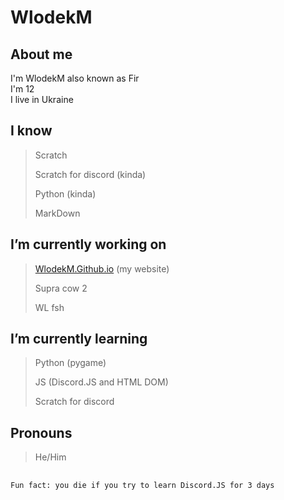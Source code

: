 
# WlodekM

## About me

  I'm WlodekM also known as Fir<br>
  I'm 12<br>
  I live in Ukraine<br>


## I know 

> Scratch
>
> Scratch for discord (kinda)
>
> Python (kinda)
> 
> MarkDown


## I’m currently working on
>
> [WlodekM.Github.io](https://wlodekm.github.io/development) (my website)
> 
> Supra cow 2 
> 
> WL fsh

## I’m currently learning
>
> Python (pygame)
> 
> JS (Discord.JS and HTML DOM)
> 
> Scratch for discord

## Pronouns
>
> He/Him

##
```
Fun fact: you die if you try to learn Discord.JS for 3 days
```
<!--
**WlodekM/WlodekM** is a ✨ _special_ ✨ repository because its `README.md` (this file) appears on your GitHub profile.

Here are some ideas to get you started:

~~- 🔭 I’m currently working on ...~~
- 🌱 I’m currently learning ...
- 👯 I’m looking to collaborate on ...
- 🤔 I’m looking for help with ...
- 💬 Ask me about ...
- 📫 How to reach me: ...
- 😄 Pronouns: ...
- ⚡ Fun fact: ...
-->
